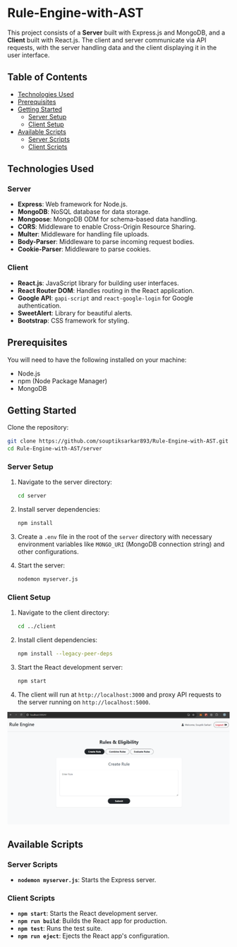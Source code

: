 # Rule-Engine-with-AST

This project consists of a **Server** built with Express.js and MongoDB, and a **Client** built with React.js. The client and server communicate via API requests, with the server handling data and the client displaying it in the user interface.

## Table of Contents
- [Technologies Used](#technologies-used)
- [Prerequisites](#prerequisites)
- [Getting Started](#getting-started)
  - [Server Setup](#server-setup)
  - [Client Setup](#client-setup)
- [Available Scripts](#available-scripts)
  - [Server Scripts](#server-scripts)
  - [Client Scripts](#client-scripts)

## Technologies Used

### Server
- **Express**: Web framework for Node.js.
- **MongoDB**: NoSQL database for data storage.
- **Mongoose**: MongoDB ODM for schema-based data handling.
- **CORS**: Middleware to enable Cross-Origin Resource Sharing.
- **Multer**: Middleware for handling file uploads.
- **Body-Parser**: Middleware to parse incoming request bodies.
- **Cookie-Parser**: Middleware to parse cookies.

### Client
- **React.js**: JavaScript library for building user interfaces.
- **React Router DOM**: Handles routing in the React application.
- **Google API**: `gapi-script` and `react-google-login` for Google authentication.
- **SweetAlert**: Library for beautiful alerts.
- **Bootstrap**: CSS framework for styling.

## Prerequisites

You will need to have the following installed on your machine:
- Node.js
- npm (Node Package Manager)
- MongoDB

## Getting Started

Clone the repository:
   ```bash
git clone https://github.com/souptiksarkar893/Rule-Engine-with-AST.git
cd Rule-Engine-with-AST/server
```

### Server Setup
1. Navigate to the server directory:
   ```bash
   cd server
   ```

2. Install server dependencies:
   ```bash
   npm install
   ```

3. Create a `.env` file in the root of the `server` directory with necessary environment variables like `MONGO_URI` (MongoDB connection string) and other configurations.

4. Start the server:
   ```bash
   nodemon myserver.js
   ```

### Client Setup
1. Navigate to the client directory:
   ```bash
   cd ../client
   ```

2. Install client dependencies:
   ```bash
   npm install --legacy-peer-deps
   ```

3. Start the React development server:
   ```bash
   npm start
   ```

4. The client will run at `http://localhost:3000` and proxy API requests to the server running on `http://localhost:5000`.


![Preview of App](./Preview.png)

## Available Scripts

### Server Scripts
- **`nodemon myserver.js`**: Starts the Express server.

### Client Scripts
- **`npm start`**: Starts the React development server.
- **`npm run build`**: Builds the React app for production.
- **`npm test`**: Runs the test suite.
- **`npm run eject`**: Ejects the React app's configuration.
